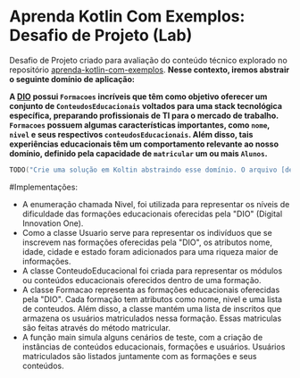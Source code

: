 # Aprenda Kotlin Com Exemplos: Desafio de Projeto (Lab)

Desafio de Projeto criado para avaliação do conteúdo técnico explorado no repositório [aprenda-kotlin-com-exemplos](https://github.com/digitalinnovationone/aprenda-kotlin-com-exemplos). **Nesse contexto, iremos abstrair o seguinte domínio de aplicação:**

**A [DIO](https://web.dio.me) possui `Formacoes` incríveis que têm como objetivo oferecer um conjunto de `ConteudosEducacionais` voltados para uma stack tecnológica específica, preparando profissionais de TI para o mercado de trabalho. `Formacoes` possuem algumas características importantes, como `nome`, `nivel` e seus respectivos `conteudosEducacionais`. Além disso, tais experiências educacionais têm um comportamento relevante ao nosso domínio, definido pela capacidade de `matricular` um ou mais `Alunos`.**


```kotlin
TODO("Crie uma solução em Koltin abstraindo esse domínio. O arquivo [desafio.kt] te ajudará 😉")
```

#Implementações:

* A enumeração chamada Nivel, foi utilizada para representar os níveis de dificuldade das formações educacionais oferecidas pela "DIO" (Digital Innovation One).
* Como a classe Usuario serve para representar os indivíduos que se inscrevem nas formações oferecidas pela "DIO", os atributos nome, idade, cidade e estado foram adicionados para uma riqueza maior de informações.
* A classe ConteudoEducacional foi criada para representar os módulos ou conteúdos educacionais oferecidos dentro de uma formação.
* A classe Formacao representa as formações educacionais oferecidas pela "DIO". Cada formação tem atributos como nome, nivel e uma lista de conteudos. Além disso, a classe mantém uma lista de inscritos que armazena os usuários matriculados nessa formação. Essas matriculas são feitas através do método matricular.
* A função main simula alguns cenários de teste, com a criação de instâncias de conteúdos educacionais, formações e usuários. Usuários matriculados são listados juntamente com as formações e seus conteúdos.
